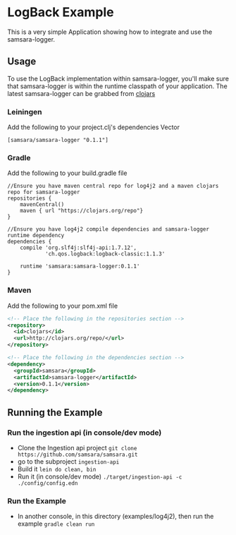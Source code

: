 # LogBack Example

This is a very simple Application showing how to integrate and use the samsara-logger.

## Usage

To use the LogBack implementation within samsara-logger, you'll make sure that samsara-logger is within the runtime classpath of your application.
The latest samsara-logger can be grabbed from [clojars](https://clojars.org/samsara/samsara-logger)

### Leiningen
Add the following to your project.clj's dependencies Vector
```
[samsara/samsara-logger "0.1.1"]
```

### Gradle
Add the following to your build.gradle file
```
//Ensure you have maven central repo for log4j2 and a maven clojars repo for samsara-logger
repositories {
    mavenCentral()
    maven { url "https://clojars.org/repo"}
}

//Ensure you have log4j2 compile dependencies and samsara-logger runtime dependency
dependencies {
    compile 'org.slf4j:slf4j-api:1.7.12',
            'ch.qos.logback:logback-classic:1.1.3'

    runtime 'samsara:samsara-logger:0.1.1'
}
```

### Maven
Add the following to your pom.xml file
```xml
<!-- Place the following in the repositories section -->
<repository>
  <id>clojars</id>
  <url>http://clojars.org/repo/</url>
</repository>

<!-- Place the following in the dependencies section -->
<dependency>
  <groupId>samsara</groupId>
  <artifactId>samsara-logger</artifactId>
  <version>0.1.1</version>
</dependency>
```

## Running the Example

### Run the ingestion api (in console/dev mode)
  - Clone the Ingestion api project ``git clone https://github.com/samsara/samsara.git``
  - go to the subproject `ingestion-api`
  - Build it ``lein do clean, bin``
  - Run it (in console/dev mode) ``./target/ingestion-api -c ./config/config.edn``

### Run the Example
  - In another console, in this directory (examples/log4j2), then run the example ``gradle clean run``
